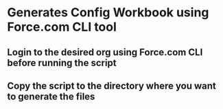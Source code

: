 # Generates Config Workbook using Force.com CLI tool

## Login to the desired org using Force.com CLI before running the script

## Copy the script to the directory where you want to generate the files